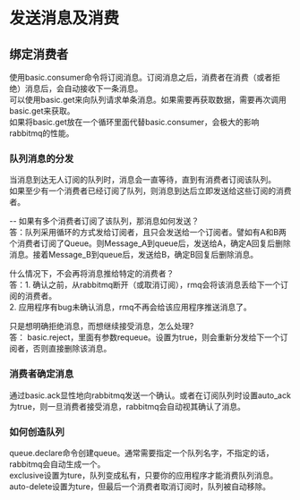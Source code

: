 # 发送消息及消费

## 绑定消费者
使用basic.consumer命令将订阅消息。订阅消息之后，消费者在消费（或者拒绝）消息后，会自动接收下一条消息。  
可以使用basic.get来向队列请求单条消息。如果需要再获取数据，需要再次调用basic.get来获取。  
如果将basic.get放在一个循环里面代替basic.consumer，会极大的影响rabbitmq的性能。  
### 队列消息的分发
当消息到达无人订阅的队列时，消息会一直等待，直到有消费者订阅该队列。  
如果至少有一个消费者已经订阅了队列，则消息到达后立即发送给这些订阅的消费者。  

--
如果有多个消费者订阅了该队列，那消息如何发送？  
答：队列采用循环的方式发给订阅者，且只会发送给一个订阅者。譬如有A和B两个消费者订阅了Queue。则Message_A到queue后，发送给A，确定A回复后删除消息。接着Message_B到queue后，发送给B，确定B回复后删除消息。  

 
什么情况下，不会再将消息推给特定的消费者？  
答：1. 确认之前，从rabbitmq断开（或取消订阅），rmq会将该消息丢给下一个订阅的消费者。  
2. 应用程序有bug未确认消息，rmq不再会给该应用程序推送消息了。 

只是想明确拒绝消息，而想继续接受消息，怎么处理?  
答： basic.reject，里面有参数requeue。设置为true，则会重新分发给下一个订阅者，否则直接删除该消息。

### 消费者确定消息
通过basic.ack显性地向rabbitmq发送一个确认。或者在订阅队列时设置auto_ack为true，则一旦消费者接受消息，rabbitmq会自动视其确认了消息。  

### 如何创造队列
queue.declare命令创建queue。通常需要指定一个队列名字，不指定的话，rabbitmq会自动生成一个。  
exclusive设置为ture，队列变成私有，只要你的应用程序才能消费队列消息。  
auto-delete设置为ture，但最后一个消费者取消订阅时，队列被自动移除。


